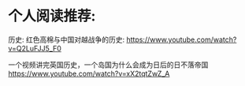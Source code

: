 # 个人阅读推荐:

历史:
红色高棉与中国对越战争的历史:
https://www.youtube.com/watch?v=Q2LuFJJ5_F0

一个视频讲完英国历史，一个岛国为什么会成为日后的日不落帝国
https://www.youtube.com/watch?v=xX2tqtZwZ_A